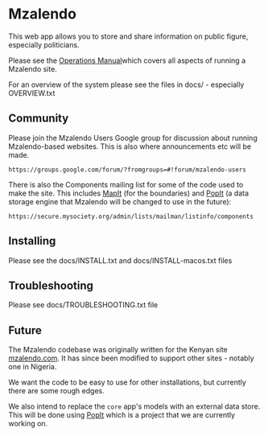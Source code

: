 # Mzalendo

This web app allows you to store and share information on public figure,
especially politicians.

Please see the [Operations Manual](http://goo.gl/uaXup)which covers all aspects of running a Mzalendo site.

For an overview of the system please see the files in docs/ - especially
OVERVIEW.txt


## Community

Please join the Mzalendo Users Google group for discussion about running Mzalendo-based websites. This is also where announcements etc will be made.

    https://groups.google.com/forum/?fromgroups=#!forum/mzalendo-users

There is also the Components mailing list for some of the code used to make the site. This includes [MapIt](https://github.com/mysociety/mapit) (for the boundaries) and [PopIt](https://github.com/mysociety/popit) (a data storage engine that Mzalendo will be changed to use in the future):

    https://secure.mysociety.org/admin/lists/mailman/listinfo/components


## Installing

Please see the docs/INSTALL.txt and docs/INSTALL-macos.txt files


## Troubleshooting

Please see docs/TROUBLESHOOTING.txt file

## Future

The Mzalendo codebase was originally written for the Kenyan site [mzalendo.com](http://info.mzalendo.com). It has since been modified to support other sites - notably one in Nigeria.

We want the code to be easy to use for other installations, but currently there are some rough edges.

We also intend to replace the `core` app's models with an external data store. This will be done using [PopIt](https://github.com/mysociety/popit) which is a project that we are currently working on.
